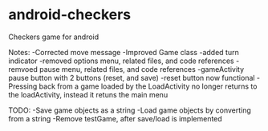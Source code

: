 # android-checkers
Checkers game for android

Notes:
-Corrected move message
-Improved Game class
-added turn indicator
-removed options menu, related files, and code references
-remvoed pause menu, related files, and code references
-gameActivity pause button with 2 buttons (reset, and save)
-reset button now functional
-Pressing back from a game loaded by the LoadActivity no longer returns to the loadActivity, instead it retuns the main menu

TODO:
-Save game objects as a string
-Load game objects by converting from a string
-Remove testGame, after save/load is implemented